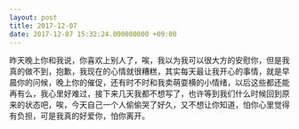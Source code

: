 ```yaml
---
layout: post
title: 2017-12-07
date: 2017-12-07 15:32:24.000000000 +09:00
---
```


昨天晚上你和我说，你喜欢上别人了，唉，我以为我可以很大方的安慰你，但是我真的做不到，抱歉，我现在的心情就很糟糕，其实每天最让我开心的事情，就是早晨你的问候，晚上你的催促，还有时不时和我卖萌耍横的小情绪，以后这些都还能再有么，我心里好难过，接下来几天我都不想写了，也许等到我们什么时候回到原来的状态吧，唉，今天自己一个人偷偷哭了好久，又不想让你知道，怕你心里觉得有负担，可是我真的好爱你，怕你离开。
